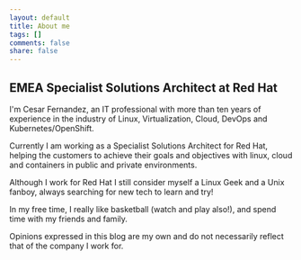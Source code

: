 ```yaml
---
layout: default
title: About me
tags: []
comments: false
share: false
---
```


## EMEA Specialist Solutions Architect at Red Hat

I'm Cesar Fernandez, an IT professional with more than ten years of experience in the industry of Linux, Virtualization, Cloud, DevOps and Kubernetes/OpenShift.

Currently I am working as a Specialist Solutions Architect for Red Hat, helping the customers to achieve their goals and objectives with linux, cloud and containers in public and private environments.

Although I work for Red Hat I still consider myself a Linux Geek and a Unix fanboy, always searching for new tech to learn and try!

In my free time, I really like basketball (watch and play also!), and spend time with my friends and family.

Opinions expressed in this blog are my own and do not necessarily reflect that of the company I work for.


